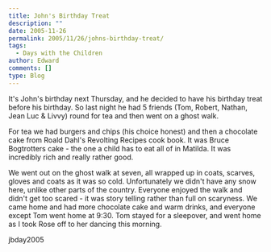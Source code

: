 ```yaml
---
title: John's Birthday Treat
description: ""
date: 2005-11-26
permalink: 2005/11/26/johns-birthday-treat/
tags:
  - Days with the Children
author: Edward
comments: []
type: Blog
---
```


It\'s John\'s birthday next Thursday, and he decided to have his
birthday treat before his birthday. So last night he had 5 friends (Tom,
Robert, Nathan, Jean Luc & Livvy) round for tea and then went on a ghost
walk.

For tea we had burgers and chips (his choice honest) and then a
chocolate cake from Roald Dahl\'s Revolting Recipes cook book. It was
Bruce Bogtrotters cake - the one a child has to eat all of in Matilda.
It was incredibly rich and really rather good.

We went out on the ghost walk at seven, all wrapped up in coats,
scarves, gloves and coats as it was so cold. Unfortunately we didn\'t
have any snow here, unlike other parts of the country. Everyone enjoyed
the walk and didn\'t get too scared - it was story telling rather than
full on scaryness. We came home and had more chocolate cake and warm
drinks, and everyone except Tom went home at 9:30. Tom stayed for a
sleepover, and went home as I took Rose off to her dancing this morning.

<wpg2>jbday2005</wpg2>

